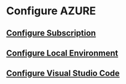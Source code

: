 # Configure AZURE

## [Configure Subscription](./setup-subscription.md)

## [Configure Local Environment](./setup-lde.md)

## [Configure Visual Studio Code](./setup-ide.md)
